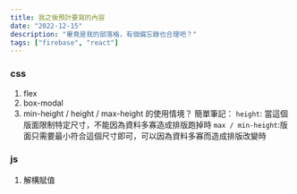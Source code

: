 ```yaml
---
title: 我之後預計要寫的內容
date: "2022-12-15"
description: "畢竟是我的部落格，有個備忘錄也合理吧？"
tags: ["firebase", "react"]
---
```


### css

1. flex
2. box-modal
3. min-height / height / max-height 的使用情境？
   簡單筆記：
   `height`: 當這個版面限制特定尺寸，不能因為資料多寡造成排版跑掉時
   `max / min-height`:版面只需要最小符合這個尺寸即可，可以因為資料多寡而造成排版改變時

### js

1. 解構賦值
